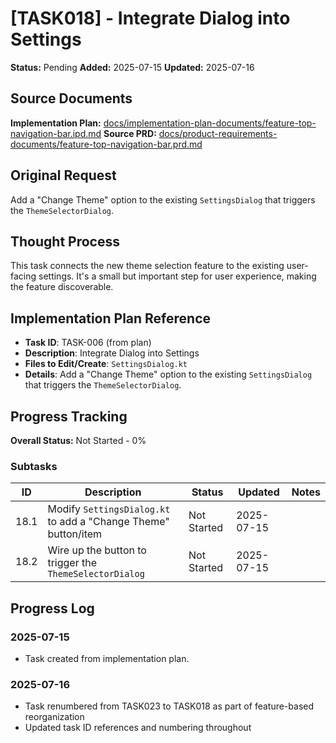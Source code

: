 # [TASK018] - Integrate Dialog into Settings

**Status:** Pending
**Added:** 2025-07-15
**Updated:** 2025-07-16

## Source Documents
**Implementation Plan:** [docs/implementation-plan-documents/feature-top-navigation-bar.ipd.md](docs/implementation-plan-documents/feature-top-navigation-bar.ipd.md)
**Source PRD:** [docs/product-requirements-documents/feature-top-navigation-bar.prd.md](docs/product-requirements-documents/feature-top-navigation-bar.prd.md)

## Original Request
Add a "Change Theme" option to the existing `SettingsDialog` that triggers the `ThemeSelectorDialog`.

## Thought Process
This task connects the new theme selection feature to the existing user-facing settings. It's a small but important step for user experience, making the feature discoverable.

## Implementation Plan Reference
- **Task ID**: TASK-006 (from plan)
- **Description**: Integrate Dialog into Settings
- **Files to Edit/Create**: `SettingsDialog.kt`
- **Details**: Add a "Change Theme" option to the existing `SettingsDialog` that triggers the `ThemeSelectorDialog`.

## Progress Tracking

**Overall Status:** Not Started - 0%

### Subtasks
| ID | Description | Status | Updated | Notes |
|----|-------------|--------|---------|-------|
| 18.1 | Modify `SettingsDialog.kt` to add a "Change Theme" button/item | Not Started | 2025-07-15 | |
| 18.2 | Wire up the button to trigger the `ThemeSelectorDialog` | Not Started | 2025-07-15 | |

## Progress Log
### 2025-07-15
- Task created from implementation plan.

### 2025-07-16
- Task renumbered from TASK023 to TASK018 as part of feature-based reorganization
- Updated task ID references and numbering throughout
